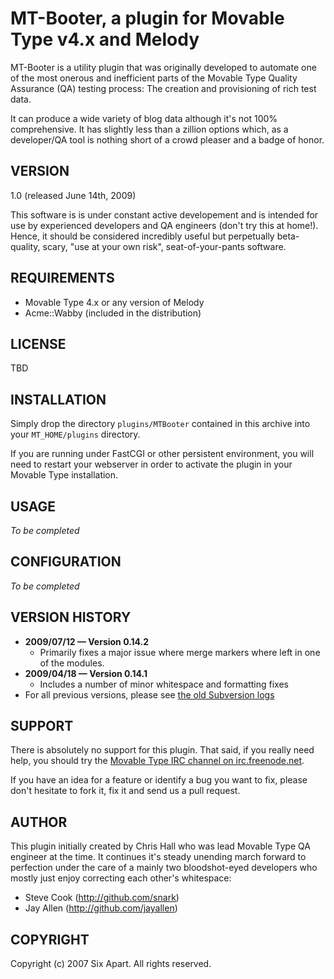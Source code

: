 # MT-Booter, a plugin for Movable Type v4.x and Melody #
 
MT-Booter is a utility plugin that was originally developed to automate one of the most onerous and inefficient parts of the Movable Type Quality Assurance (QA) testing process: The creation and provisioning of rich test data.

It can produce a wide variety of blog data although it's not 100% comprehensive.  It has slightly less than a zillion options which, as a developer/QA tool is nothing short of a crowd pleaser and a badge of honor.

## VERSION ##

1.0 (released June 14th, 2009)

This software is is under constant active developement and is intended for use by experienced developers and QA engineers (don't try this at home!).  Hence, it should be considered incredibly useful but perpetually beta-quality, scary, "use at your own risk", seat-of-your-pants software.

## REQUIREMENTS ##

* Movable Type 4.x or any version of Melody
* Acme::Wabby (included in the distribution)

## LICENSE ##

TBD

## INSTALLATION ##

Simply drop the directory `plugins/MTBooter` contained in this archive
into your `MT_HOME/plugins` directory.

If you are running under FastCGI or other persistent environment, you will
need to restart your webserver in order to activate the plugin in your Movable
Type installation.

## USAGE ##

_To be completed_

## CONFIGURATION ##

_To be completed_

## VERSION HISTORY ##

* **2009/07/12 — Version 0.14.2**
    * Primarily fixes a major issue where merge markers where left in one of the modules.
* **2009/04/18 — Version 0.14.1**
    * Includes a number of minor whitespace and formatting fixes
* For all previous versions, please see [the old Subversion logs](http://code.sixapart.com/trac/mtplugins/log/trunk/MTBooter)
    
## SUPPORT ##

There is absolutely no support for this plugin.  That said, if you really need help, you should try the [Movable Type IRC channel on irc.freenode.net](irc://irc.freenode.net/movabletype).

If you have an idea for a feature or identify a bug you want to fix, please don't hesitate to fork it, fix it and send us a pull request.

## AUTHOR ##

This plugin initially created by Chris Hall who was lead Movable Type QA engineer at the time.  It continues it's steady unending march forward to perfection under the care of a mainly two bloodshot-eyed developers who mostly just enjoy correcting each other's whitespace:

* Steve Cook (http://github.com/snark)
* Jay Allen (http://github.com/jayallen)

## COPYRIGHT ##

Copyright (c) 2007 Six Apart. All rights reserved.
